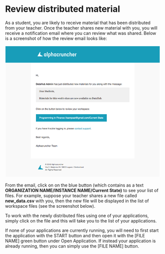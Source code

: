 # Review distributed material

As a student, you are likely to receive material that has been distributed from your teacher. Once the teacher shares new material with you, you will receive a notification email where you can review what was shared. Below is a screenshot of how the review email looks like:

![](../../.gitbook/assets/screen-shot-2019-09-23-at-15.41.08.png)

From the email, click on on the blue button \(which contains as a text **ORGANIZATION NAME/INSTANCE NAME/Current State\)** to see your list of files. For example, suppose your teacher shares a new file called **new\_data.csv** with you, then the new file will be displayed in the list of workspace files \(see the screenshot below\).

To work with the newly distributed files using one of your applications, simply click on the file and this will take you to the list of your applications.

If none of your applications are currently running, you will need to first start the application with the START button and then open it with the  \[FILE NAME\] green button under Open Application. If instead your application is already running, then you can simply use the \[FILE NAME\] button.


